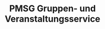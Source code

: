 ---
title: "PMSG Gruppen- und Veranstaltungsservice"
url: /potsdam/pmsg-gruppen-und-veranstaltungsservice/
shop: Reisebüro
---